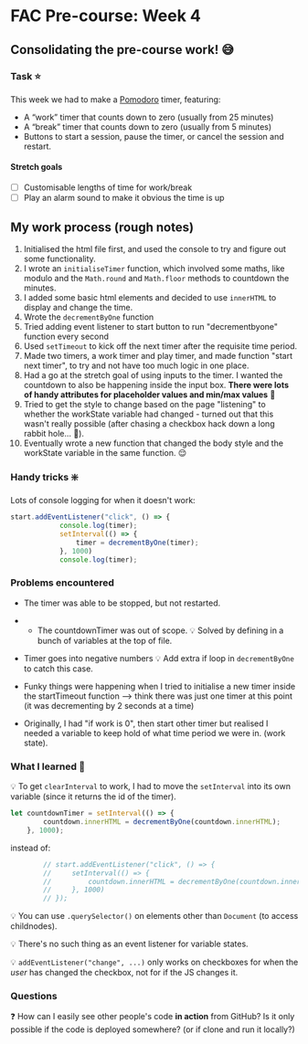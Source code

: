 # FAC Pre-course: Week 4
## Consolidating the pre-course work! :sweat_smile:

### Task :star:

This week we had to make a [Pomodoro](https://en.wikipedia.org/wiki/Pomodoro_Technique) timer, featuring: 

- A “work” timer that counts down to zero (usually from 25 minutes)
- A “break” timer that counts down to zero (usually from 5 minutes)
- Buttons to start a session, pause the timer, or cancel the session and restart.

#### Stretch goals

* [ ] Customisable lengths of time for work/break
* [ ] Play an alarm sound to make it obvious the time is up

## My work process (rough notes)

1. Initialised the html file first, and used the console to try and figure out some functionality.
1. I wrote an `initialiseTimer` function, which involved some maths, like modulo and the `Math.round` and `Math.floor` methods to countdown the minutes.
1. I added some basic html elements and decided to use `innerHTML` to display and change the time.
1. Wrote the `decrementByOne` function
1. Tried adding event listener to start button to run "decrementbyone" function every second
1. Used `setTimeout` to kick off the next timer after the requisite time period.
1. Made two timers, a work timer and play timer, and made function "start next timer", to try and not have too much logic in one place. 
1. Had a go at the stretch goal of using inputs to the timer. I wanted the countdown to also be happening inside the input box. **There were lots of handy attributes for placeholder values and min/max values** :raised_hands:
1. Tried to get the style to change based on the page "listening" to whether the workState variable had changed - turned out that this wasn't really possible (after chasing a checkbox hack down a long rabbit hole... :rabbit:). 
1. Eventually wrote a new function that changed the body style and the workState variable in the same function. :relieved:

### Handy tricks :sparkle: 
Lots of console logging for when it doesn't work:

``` javascript
start.addEventListener("click", () => {
            console.log(timer);
            setInterval(() => {
                timer = decrementByOne(timer);
            }, 1000)
            console.log(timer);
```

### Problems encountered 

-  The timer was able to be stopped, but not restarted.
- - The countdownTimer was out of scope. 
:bulb: Solved by defining in a bunch of variables at the top of file. 

- Timer goes into negative numbers
:bulb: Add extra if loop in `decrementByOne` to catch this case. 

- Funky things were happening when I tried to initialise a new timer inside the startTimeout function --> think there was just one timer at this point (it was decrementing by 2 seconds at a time)

- Originally, I had "if work is 0", then start other timer but realised I needed a variable to keep hold of what time period we were in. (work state). 

### What I learned :muscle: 

:bulb: To get `clearInterval` to work, I had to move the `setInterval` into its own variable (since it returns the id of the timer).
``` javascript
let countdownTimer = setInterval(() => {
        countdown.innerHTML = decrementByOne(countdown.innerHTML);
    }, 1000);
``` 
instead of:
``` javascript
        // start.addEventListener("click", () => {
        //     setInterval(() => {
        //         countdown.innerHTML = decrementByOne(countdown.innerHTML);
        //     }, 1000)
        // });
```

:bulb: You can use `.querySelector()` on elements other than `Document` (to access childnodes).

:bulb: There's no such thing as an event listener for variable states. 

:bulb: `addEventListener("change", ...)` only works on checkboxes for when the *user* has changed the checkbox, not for if the JS changes it. 

### Questions 

:question: How can I easily see other people's code **in action** from GitHub? Is it only possible if the code is deployed somewhere? (or if clone and run it locally?)







